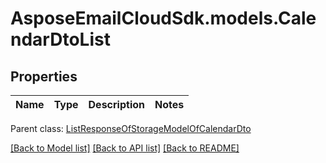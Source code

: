 # AsposeEmailCloudSdk.models.CalendarDtoList
## Properties
Name | Type | Description | Notes
------------ | ------------- | ------------- | -------------

 Parent class: [ListResponseOfStorageModelOfCalendarDto](ListResponseOfStorageModelOfCalendarDto.md)

[[Back to Model list]](README.md#documentation-for-models) [[Back to API list]](README.md#documentation-for-api-endpoints) [[Back to README]](README.md)


